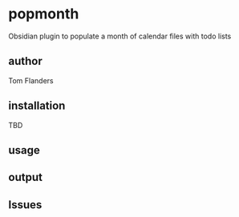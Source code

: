 # popmonth
Obsidian plugin to populate a month of calendar files with todo lists

## author
Tom Flanders

## installation
TBD

## usage

## output

## Issues
